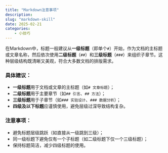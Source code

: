 ```yaml
---
title: "Markdown注意事项"
description: 
slug: "markdown-skill"
date: 2025-02-21
categories:
    - 小技巧
---
```

在Markdown中，标题一般建议从**一级标题**（即单个`#`）开始，作为文档的主标题或文章名称，然后依次使用**二级标题**（`##`）和**三级标题**（`###`）来组织子章节。这种层级结构既清晰又美观，符合大多数文档的排版需求。

### 具体建议：
*  **一级标题**用于文档或文章的主标题（如`# 文章标题`）；
*  **二级标题**用于主要章节（如`## 引言`、`## 方法`）；
* **三级标题**用于子章节（如`### 实验设计`、`### 数据分析`）；
* **四级及以下标题**应谨慎使用，避免层级过深导致结构复杂。

### 注意事项：
- 避免标题层级跳跃（如直接从一级跳到三级）；
- 同一级标题下避免仅有一个子标题（如二级标题下仅一个三级标题）；
- 保持标题简洁，减少四级标题的使用。